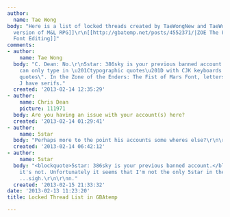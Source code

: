 ```yaml
---
author:
  name: Tae Wong
body: "Here is a list of locked threads created by TaeWongNew and TaeWong in GBAtemp.\r\n\r\n[[http://gbatemp.net/threads/czech-version-of-m-l-rpg.336803/|Czech
  version of M&L RPG]]\r\n[[http://gbatemp.net/posts/4552371/|ZOE The Fist of Mars:
  Font Editing]]"
comments:
- author:
    name: Tae Wong
  body: "C. Dean: No.\r\n5star: 386sky is your previous banned account.\r\n\r\nYou
    can only type in \u201Ctypographic quotes\u201D with CJK keyboards or \"typewriter
    quotes\". In the Zone of the Enders: The Fist of Mars Font, letters like I and
    J have serifs."
  created: '2013-02-14 12:35:29'
- author:
    name: Chris Dean
    picture: 111971
  body: Are you having an issue with your account(s) here?
  created: '2013-02-14 01:29:41'
- author:
    name: 5star
  body: "Perhaps more to the point his accounts some wheres else?\r\n\r\nn."
  created: '2013-02-14 06:42:12'
- author:
    name: 5star
  body: "<blockquote>5star: 386sky is your previous banned account.</blockquote>\r\n\r\nNo,
    it's not. Unfortunately it seems that I'm not the only 5star in the interwebs
    ...sigh.\r\n\r\nn."
  created: '2013-02-15 21:33:32'
date: '2013-02-13 11:23:20'
title: Locked Thread List in GBAtemp

---
```

